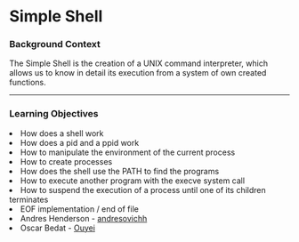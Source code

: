 <h1>Simple Shell</h1>

<h3>Background Context</h3>

<p>The Simple Shell is the creation of a UNIX command interpreter, which allows us to know in detail its execution from a system of own created functions.</p>
<hr/>
<h3>Learning Objectives</h3>

<li>How does a shell work</li>
<li>How does a pid and a ppid work</li>
<li>How to manipulate the environment of the current process</li>
<li>How to create processes</li>
<li>How does the shell use the PATH to find the programs</li>
<li>How to execute another program with the execve system call</li>
<li>How to suspend the execution of a process until one of its children terminates</li>
<li>EOF implementation / end of file </li>
<li> Andres Henderson - <a href="https://github.com/andresovichh">andresovichh</a></li>
<li> Oscar Bedat - <a href="https://github.com/Ouyei">Ouyei</a></li>
